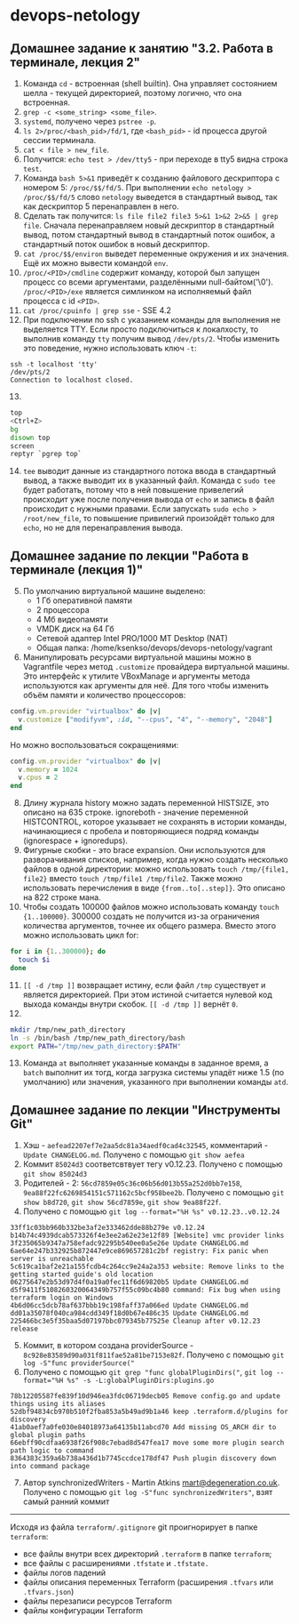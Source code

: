 # devops-netology

## Домашнее задание к занятию "3.2. Работа в терминале, лекция 2"

1. Команда `cd` - встроенная (shell builtin). Она управляет состоянием шелла - текущей директорией, поэтому логично, что она встроенная.
2. `grep -с <some_string> <some_file>`.
3. `systemd`, получено через `pstree -p`.
4. `ls 2>/proc/<bash_pid>/fd/1`, где `<bash_pid>` - id процесса другой сессии терминала.
5. `cat < file > new_file`.
6. Получится: `echo test > /dev/tty5` - при переходе в tty5 видна строка `test`.
7. Команда `bash 5>&1` приведёт к созданию файлового дескриптора с номером 5: `/proc/$$/fd/5`.
При выполнении `echo netology > /proc/$$/fd/5` слово `netology` выведется в стандартный вывод, так как дескриптор 5 перенаправлен в него.
8. Сделать так получится: `ls file file2 file3 5>&1 1>&2 2>&5 | grep file`. Сначала перенаправляем новый дескриптор в стандартный вывод,
потом стандартный вывод в стандартный поток ошибок, а стандартный поток ошибок в новый дескриптор.
9. `cat /proc/$$/environ` выведет переменные окружения и их значения. Ещё их можно вывести командой `env`.
10. `/proc/<PID>/cmdline` содержит команду, которой был запущен процесс со всеми аргументами, разделёнными null-байтом('\0').
`/proc/<PID>/exe` является симлинком на исполняемый файл процесса с id `<PID>`.
11. `cat /proc/cpuinfo | grep sse` - SSE 4.2
12. При подключении по ssh с указанием команды для выполнения не выделяется TTY. Если просто подключиться к локалхосту,
то выполнив команду `tty` получим вывод `/dev/pts/2`. Чтобы изменить это поведение, нужно использовать ключ `-t`:
```
ssh -t localhost 'tty'
/dev/pts/2
Connection to localhost closed.
```
13. 
```bash
top
<Ctrl+Z>
bg
disown top
screen
reptyr `pgrep top`
```

14. `tee` выводит данные из стандартного потока ввода в стандартный вывод, а также выводит их в указанный файл.
Команда с `sudo tee` будет работать, потому что в ней повышение привелегий происходит уже после получения вывода от `echo`
и запись в файл происходит с нужными правами. Если запускать `sudo echo > /root/new_file`, то повышение привилегий произойдёт
только для `echo`, но не для перенаправления вывода.


## Домашнее задание по лекции "Работа в терминале (лекция 1)"

5. По умолчанию виртуальной машине выделено:
    - 1 Гб оперативной памяти
    - 2 процессора
    - 4 Мб видеопамяти
    - VMDK диск на 64 Гб
    - Сетевой адаптер Intel PRO/1000 MT Desktop (NAT)
    - Общая папка: /home/ksenkso/devops/devops-netology/vagrant
6. Манипулировать ресурсами виртуальной машины можно в Vagrantfile через метод `.customize` провайдера виртуальной машины.
Это интерфейс к утилите VBoxManage и аргументы метода используются как аргументы для неё.
Для того чтобы изменить объём памяти и количество процессоров:
```ruby
config.vm.provider "virtualbox" do |v|
  v.customize ["modifyvm", :id, "--cpus", "4", "--memory", "2048"]
end
```

Но можно воспользоваться сокращениями:
```ruby
config.vm.provider "virtualbox" do |v|
  v.memory = 1024
  v.cpus = 2
end
```
8. Длину журнала history можно задать переменной HISTSIZE, это описано на 635 строке. ignoreboth - значение переменной HISTCONTROL,
которое указывает не сохранять в истории команды, начинающиеся с пробела и повторяющиеся подряд команды (ignorespace + ignoredups).
9. Фигурные скобки - это brace expansion. Они используются для разворачивания списков, например, когда нужно создать
несколько файлов в одной директории: можно использовать `touch /tmp/{file1, file2}` вместо `touch /tmp/file1 /tmp/file2`.
Также можно использовать перечисления в виде `{from..to[..step]}`. Это описано на 822 строке мана. 
10. Чтобы создать 100000 файлов можно использовать команду `touch {1..100000}`.
300000 создать не получится из-за ограничения количества аргументов, точнее их общего размера.
Вместо этого можно использовать цикл for:
```bash
for i in {1..300000}; do
  touch $i
done
```
11. `[[ -d /tmp ]]` возвращает истину, если файл `/tmp` существует и является директорией.
При этом истиной считается нулевой код выхода команды внутри скобок. `[[ -d /tmp ]]` вернёт `0`.
12. 
```bash
mkdir /tmp/new_path_directory
ln -s /bin/bash /tmp/new_path_directory/bash
export PATH="/tmp/new_path_directory:$PATH"
```
13. Команда `at` выполняет указанные команды в заданное время, а `batch` выполнит их тогд, когда загрузка системы упадёт
ниже 1.5 (по умолчанию) или значения, указанного при выполнении команды `atd`. 

## Домашнее задание по лекции "Инструменты Git"

1. Хэш - `aefead2207ef7e2aa5dc81a34aedf0cad4c32545`, комментарий - `Update CHANGELOG.md`. Получено с помощью `git show aefea`
2. Коммит `85024d3` соответсвтвует тегу v0.12.23. Получено с помощью `git show 85024d3`
3. Родителей - 2: `56cd7859e05c36c06b56d013b55a252d0bb7e158`, `9ea88f22fc6269854151c571162c5bcf958bee2b`. Получено с помощью `git show b8d720`, `git show 56cd7859e`, `git show 9ea88f22f`.
4. Получено с помощью `git log --format="%H %s" v0.12.23..v0.12.24`
```
33ff1c03bb960b332be3af2e333462dde88b279e v0.12.24
b14b74c4939dcab573326f4e3ee2a62e23e12f89 [Website] vmc provider links
3f235065b9347a758efadc92295b540ee0a5e26e Update CHANGELOG.md
6ae64e247b332925b872447e9ce869657281c2bf registry: Fix panic when server is unreachable
5c619ca1baf2e21a155fcdb4c264cc9e24a2a353 website: Remove links to the getting started guide's old location
06275647e2b53d97d4f0a19a0fec11f6d69820b5 Update CHANGELOG.md
d5f9411f5108260320064349b757f55c09bc4b80 command: Fix bug when using terraform login on Windows
4b6d06cc5dcb78af637bbb19c198faff37a066ed Update CHANGELOG.md
dd01a35078f040ca984cdd349f18d0b67e486c35 Update CHANGELOG.md
225466bc3e5f35baa5d07197bbc079345b77525e Cleanup after v0.12.23 release
```
5. Коммит, в котором создана providerSource - `8c928e83589d90a031f811fae52a81be7153e82f`. Получено с помощью `git log -S"func providerSource("`
6. Получено с помощью `git grep "func globalPluginDirs("`, `git log --format="%H %s" -s -L:globalPluginDirs:plugins.go`
```
78b12205587fe839f10d946ea3fdc06719decb05 Remove config.go and update things using its aliases
52dbf94834cb970b510f2fba853a5b49ad9b1a46 keep .terraform.d/plugins for discovery
41ab0aef7a0fe030e84018973a64135b11abcd70 Add missing OS_ARCH dir to global plugin paths
66ebff90cdfaa6938f26f908c7ebad8d547fea17 move some more plugin search path logic to command
8364383c359a6b738a436d1b7745ccdce178df47 Push plugin discovery down into command package
```
7. Автор synchronizedWriters - Martin Atkins <mart@degeneration.co.uk>. Получено с помощью `git log -S"func synchronizedWriters"`, взят самый ранний коммит

---

Исходя из файла `terraform/.gitignore` git проигнорирует в папке `terraform`:
- все файлы внутри всех директорий `.terraform` в папке `terraform`;
- все файлы с расширениями `.tfstate` и `.tfstate.`
- файлы логов падений
- файлы описания переменных Terraform (расширения `.tfvars` или `.tfvars.json`)
- файлы перезаписи ресурсов Terraform
- файлы конфигурации Terraform
